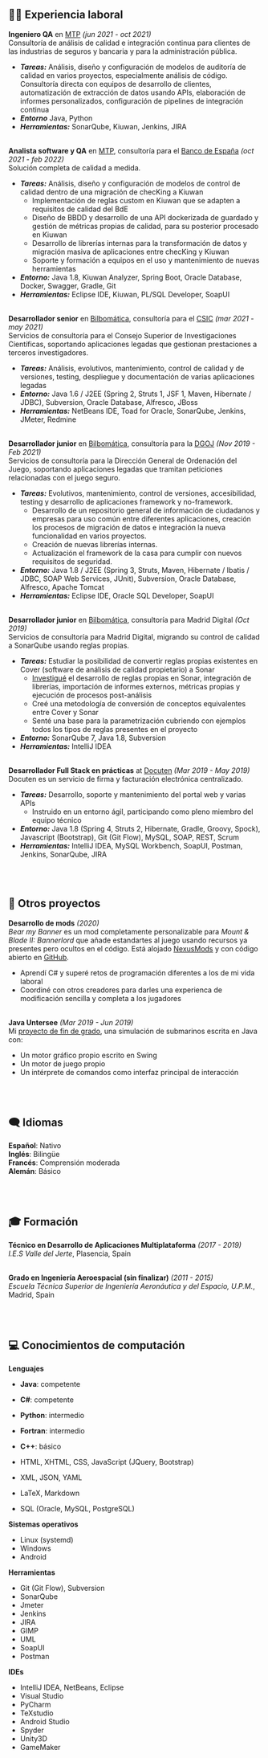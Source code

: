 ## 👨‍💼 Experiencia laboral

**Ingeniero QA** en [MTP](https://www.mtp.es/) <span class="daterange">_(jun 2021 - oct 2021)_</span> <br>
Consultoría de análisis de calidad e integración continua para clientes de las industrias de seguros y bancaria y para la administración pública.
  - **_Tareas:_** Análisis, diseño y configuración de modelos de auditoría de calidad en varios proyectos, especialmente análisis de código. Consultoría directa con equipos de desarrollo de clientes, automatización de extracción de datos usando APIs, elaboración de informes personalizados, configuración de pipelines de integración continua
  - **_Entorno_** Java, Python
  - **_Herramientas:_** SonarQube, Kiuwan, Jenkins, JIRA
<br><br> 

**Analista software y QA** en [MTP](https://www.mtp.es/), consultoría para el [Banco de España](https://www.bde.es/bde/es/) <span class="daterange">_(oct 2021 - feb 2022)_</span> <br>
Solución completa de calidad a medida.
  - **_Tareas:_** Análisis, diseño y configuración de modelos de control de calidad dentro de una migración de checKing a Kiuwan
    - Implementación de reglas custom en Kiuwan que se adapten a requisitos de calidad del BdE
    - Diseño de BBDD y desarrollo de una API dockerizada de guardado y gestión de métricas propias de calidad, para su posterior procesado en Kiuwan
    - Desarrollo de librerías internas para la transformación de datos y migración masiva de aplicaciones entre checKing y Kiuwan
    - Soporte y formación a equipos en el uso y mantenimiento de nuevas herramientas
  - **_Entorno:_** Java 1.8, Kiuwan Analyzer, Spring Boot, Oracle Database, Docker, Swagger, Gradle, Git
  - **_Herramientas:_** Eclipse IDE, Kiuwan, PL/SQL Developer, SoapUI
<br><br> 

**Desarrollador senior** en [Bilbomática](https://www.bilbomatica.es/), consultoría para el [CSIC](https://www.csic.es/) <span class="daterange">_(mar 2021 - may 2021)_</span> <br>
Servicios de consultoría para el Consejo Superior de Investigaciones Científicas, soportando aplicaciones legadas que gestionan prestaciones a terceros investigadores.
  - **_Tareas:_** Análisis, evolutivos, mantenimiento, control de calidad y de versiones, testing, despliegue y documentación de varias aplicaciones legadas
  - **_Entorno:_** Java 1.6 / J2EE (Spring 2, Struts 1, JSF 1, Maven, Hibernate / JDBC), Subversion, Oracle Database, Alfresco, JBoss
  - **_Herramientas:_** NetBeans IDE, Toad for Oracle, SonarQube, Jenkins, JMeter, Redmine
<br><br>    

**Desarrollador junior** en [Bilbomática](https://www.bilbomatica.es/), consultoría para la [DGOJ](https://www.ordenacionjuego.es/) <span class="daterange">_(Nov 2019 - Feb 2021)_</span> <br>
Servicios de consultoría para la Dirección General de Ordenación del Juego, soportando aplicaciones legadas que tramitan peticiones relacionadas con el juego seguro.
  - **_Tareas:_** Evolutivos, mantenimiento, control de versiones, accesibilidad, testing y desarrollo de aplicaciones framework y no-framework.
    - Desarrollo de un repositorio general de información de ciudadanos y empresas para uso común entre diferentes aplicaciones, creación los procesos de migración de datos e integración la nueva funcionalidad en varios proyectos.
    - Creación de nuevas librerías internas.
    - Actualización el framework de la casa para cumplir con nuevos requisitos de seguridad.
  - **_Entorno:_** Java 1.8 / J2EE (Spring 3, Struts, Maven, Hibernate / Ibatis / JDBC, SOAP Web Services, JUnit), Subversion, Oracle Database, Alfresco, Apache Tomcat
  - **_Herramientas:_** Eclipse IDE, Oracle SQL Developer, SoapUI
<br><br>

**Desarrollador junior** en [Bilbomática](https://www.bilbomatica.es/), consultoría para Madrid Digital <span class="daterange">_(Oct 2019)_</span> <br>
Servicios de consultoría para Madrid Digital, migrando su control de calidad a SonarQube usando reglas propias.
  - **_Tareas:_** Estudiar la posibilidad de convertir reglas propias existentes en Cover (software de análisis de calidad propietario) a Sonar
    - [Investigué](https://github.com/sebaslavigne/sonar-klingon-plugin) el desarrollo de reglas propias en Sonar, integración de librerías, importación de informes externos, métricas propias y ejecución de procesos post-análisis
    - Creé una metodología de conversión de conceptos equivalentes entre Cover y Sonar
    - Senté una base para la parametrización cubriendo con ejemplos todos los tipos de reglas presentes en el proyecto
  - **_Entorno:_** SonarQube 7, Java 1.8, Subversion
  - **_Herramientas:_** IntelliJ IDEA
<br><br>

**Desarrollador Full Stack en prácticas** at [Docuten](https://docuten.com) <span class="daterange">_(Mar 2019 - May 2019)_</span> <br>
Docuten es un servicio de firma y facturación electrónica centralizado.
  - **_Tareas:_** Desarrollo, soporte y mantenimiento del portal web y varias APIs
    - Instruido en un entorno ágil, participando como pleno miembro del equipo técnico
  - **_Entorno:_** Java 1.8 (Spring 4, Struts 2, Hibernate, Gradle, Groovy, Spock), Javascript (Bootstrap), Git (Git Flow), MySQL, SOAP, REST, Scrum
  - **_Herramientas:_** IntelliJ IDEA, MySQL Workbench, SoapUI, Postman, Jenkins, SonarQube, JIRA

<br><br>

## 🔧 Otros proyectos

**Desarrollo de mods** <span class="daterange">_(2020)_</span> <br>
_Bear my Banner_ es un mod completamente personalizable para _Mount & Blade II: Bannerlord_ que añade estandartes al juego usando recursos ya presentes pero ocultos en el código. Está alojado [NexusMods](https://github.com/sebaslavigne/BearMyBanner) y con código abierto en [GitHub](https://www.nexusmods.com/mountandblade2bannerlord/mods/432?tab=description).
  - Aprendí C# y superé retos de programación diferentes a los de mi vida laboral
  - Coordiné con otros creadores para darles una experienca de modificación sencilla y completa a los jugadores
<br><br>

**Java Untersee** <span class="daterange">_(Mar 2019 - Jun 2019)_</span> <br>
Mi [proyecto de fin de grado](https://github.com/sebaslavigne/java-untersee), una simulación de submarinos escrita en Java con:
  - Un motor gráfico propio escrito en Swing
  - Un motor de juego propio
  - Un intérprete de comandos como interfaz principal de interacción

<br><br>

## 🗨️ Idiomas

**Español**: Nativo<br>
**Inglés**: Bilingüe <br>
**Francés**: Comprensión moderada <br>
**Alemán**: Básico

<br><br>

## 🎓 Formación

**Técnico en Desarrollo de Aplicaciones Multiplataforma** <span class="daterange">_(2017 - 2019)_</span> <br>
*I.E.S Valle del Jerte*, Plasencia, Spain
<br><br>
  
**Grado en Ingeniería Aeroespacial (sin finalizar)** <span class="daterange">_(2011 - 2015)_</span> <br>
*Escuela Técnica Superior de Ingeniería Aeronáutica y del Espacio, U.P.M.*, Madrid, Spain

<br><br>

## 💻 Conocimientos de computación

**Lenguajes**
* **Java**: competente
* **C#**: competente
* **Python**: intermedio
* **Fortran**: intermedio
* **C++**: básico

* HTML, XHTML, CSS, JavaScript (JQuery, Bootstrap)
* XML, JSON, YAML
* LaTeX, Markdown
* SQL (Oracle, MySQL, PostgreSQL)

**Sistemas operativos**
* Linux (systemd)
* Windows
* Android

**Herramientas**
* Git (Git Flow), Subversion
* SonarQube
* Jmeter
* Jenkins
* JIRA
* GIMP
* UML
* SoapUI
* Postman
 
**IDEs**
* IntelliJ IDEA, NetBeans, Eclipse
* Visual Studio
* PyCharm
* TeXstudio
* Android Studio
* Spyder
* Unity3D
* GameMaker
